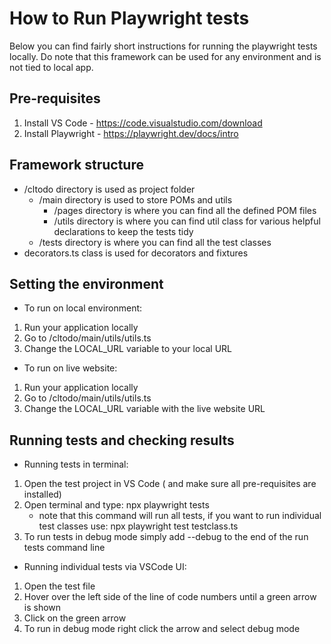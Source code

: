 # How to Run Playwright tests

Below you can find fairly short instructions for running the playwright tests locally.
Do note that this framework can be used for any environment and is not tied to local app.



## Pre-requisites

1. Install VS Code - https://code.visualstudio.com/download
2. Install Playwright - https://playwright.dev/docs/intro




## Framework structure

* /cltodo directory is used as project folder
    * /main directory is used to store POMs and utils
        * /pages directory is where you can find all the defined POM files
        * /utils directory is where you can find util class for various helpful declarations to keep the tests tidy
    * /tests directory is where you can find all the test classes
* decorators.ts class is used for decorators and fixtures




## Setting the environment

* To run on local environment:
1. Run your application locally
2. Go to /cltodo/main/utils/utils.ts
3. Change the LOCAL_URL variable to your local URL


* To run on live website:
1. Run your application locally
2. Go to /cltodo/main/utils/utils.ts
3. Change the LOCAL_URL variable with the live website URL




## Running tests and checking results

* Running tests in terminal:
1. Open the test project in VS Code ( and make sure all pre-requisites are installed)
2. Open terminal and type: npx playwright tests
   * note that this command will run all tests, if you want to run individual test classes use: npx playwright test testclass.ts
3. To run tests in debug mode simply add --debug to the end of the run tests command line


* Running individual tests via VSCode UI:
1. Open the test file
2. Hover over the left side of the line of code numbers until a green arrow is shown
3. Click on the green arrow
4. To run in debug mode right click the arrow and select debug mode
